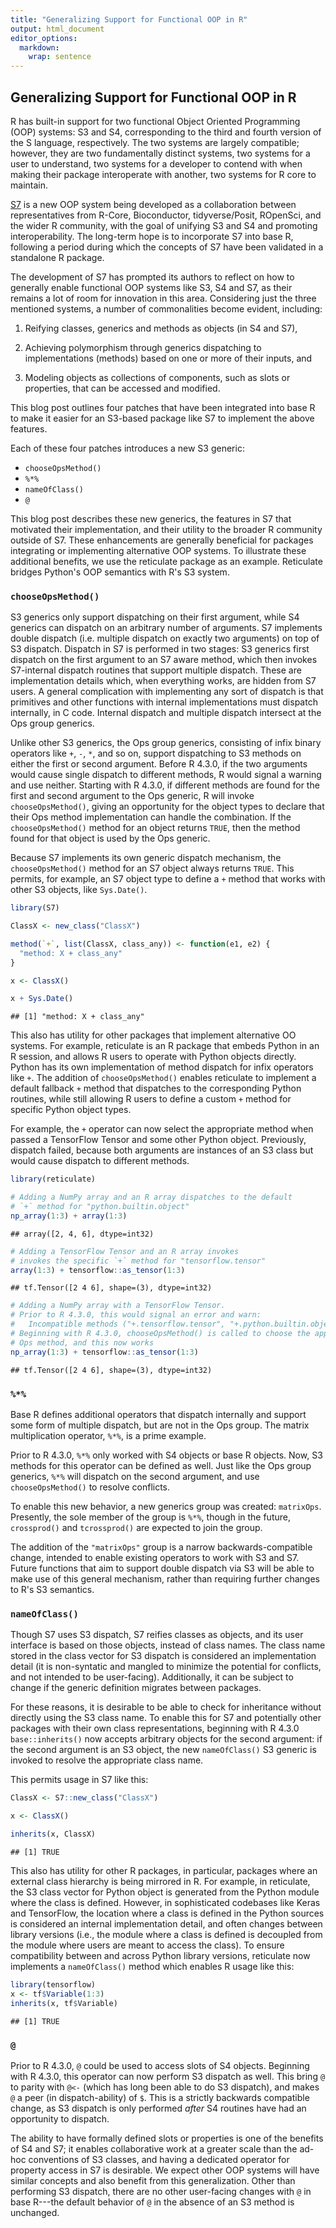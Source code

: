 ```yaml
---
title: "Generalizing Support for Functional OOP in R"
output: html_document
editor_options:
  markdown:
    wrap: sentence
---
```


## Generalizing Support for Functional OOP in R

R has built-in support for two functional Object Oriented Programming (OOP) systems: S3 and S4, corresponding to the third and fourth version of the S language, respectively.
The two systems are largely compatible; however, they are two fundamentally distinct systems, two systems for a user to understand, two systems for a developer to contend with when making their package interoperate with another, two systems for R core to maintain.

[S7](https://rconsortium.github.io/S7/index.html) is a new OOP system being developed as a collaboration between representatives from R-Core, Bioconductor, tidyverse/Posit, ROpenSci, and the wider R community, with the goal of unifying S3 and S4 and promoting interoperability.
The long-term hope is to incorporate S7 into base R, following a period during which the concepts of S7 have been validated in a standalone R package.

The development of S7 has prompted its authors to reflect on how to generally enable functional OOP systems like S3, S4 and S7, as their remains a lot of room for innovation in this area.
Considering just the three mentioned systems, a number of commonalities become evident, including:

1.  Reifying classes, generics and methods as objects (in S4 and S7),

2.  Achieving polymorphism through generics dispatching to implementations (methods) based on one or more of their inputs, and

3.  Modeling objects as collections of components, such as slots or properties, that can be accessed and modified.

This blog post outlines four patches that have been integrated into base R to make it easier for an S3-based package like S7 to implement the above features.

Each of these four patches introduces a new S3 generic:

-   `chooseOpsMethod()`
-   `%*%`
-   `nameOfClass()`
-   `@`

This blog post describes these new generics, the features in S7 that motivated their implementation, and their utility to the broader R community outside of S7.
These enhancements are generally beneficial for packages integrating or implementing alternative OOP systems.
To illustrate these additional benefits, we use the reticulate package as an example.
Reticulate bridges Python's OOP semantics with R's S3 system.

### `chooseOpsMethod()`

S3 generics only support dispatching on their first argument, while S4 generics can dispatch on an arbitrary number of arguments.
S7 implements double dispatch (i.e. multiple dispatch on exactly two arguments) on top of S3 dispatch.
Dispatch in S7 is performed in two stages: S3 generics first dispatch on the first argument to an S7 aware method, which then invokes S7-internal dispatch routines that support multiple dispatch.
These are implementation details which, when everything works, are hidden from S7 users.
A general complication with implementing any sort of dispatch is that primitives and other functions with internal implementations must dispatch internally, in C code.
Internal dispatch and multiple dispatch intersect at the Ops group generics.

Unlike other S3 generics, the Ops group generics, consisting of infix binary operators like `+`, `-`, `*`, and so on, support dispatching to S3 methods on either the first or second argument.
Before R 4.3.0, if the two arguments would cause single dispatch to different methods, R would signal a warning and use neither.
Starting with R 4.3.0, if different methods are found for the first and second argument to the Ops generic, R will invoke `chooseOpsMethod()`, giving an opportunity for the object types to declare that their Ops method implementation can handle the combination.
If the `chooseOpsMethod()` method for an object returns `TRUE`, then the method found for that object is used by the Ops generic.

Because S7 implements its own generic dispatch mechanism, the `chooseOpsMethod()` method for an S7 object always returns `TRUE`.
This permits, for example, an S7 object type to define a `+` method that works with other S3 objects, like `Sys.Date()`.



``` r
library(S7)

ClassX <- new_class("ClassX")

method(`+`, list(ClassX, class_any)) <- function(e1, e2) {
  "method: X + class_any"
}

x <- ClassX()

x + Sys.Date()
```

```
## [1] "method: X + class_any"
```

This also has utility for other packages that implement alternative OO systems.
For example, reticulate is an R package that embeds Python in an R session, and allows R users to operate with Python objects directly.
Python has its own implementation of method dispatch for infix operators like `+`.
The addition of `chooseOpsMethod()` enables reticulate to implement a default fallback `+` method that dispatches to the corresponding Python routines, while still allowing R users to define a custom `+` method for specific Python object types.

For example, the `+` operator can now select the appropriate method when passed a TensorFlow Tensor and some other Python object.
Previously, dispatch failed, because both arguments are instances of an S3 class but would cause dispatch to different methods.



``` r
library(reticulate)

# Adding a NumPy array and an R array dispatches to the default
# `+` method for "python.builtin.object"
np_array(1:3) + array(1:3)
```

```
## array([2, 4, 6], dtype=int32)
```

``` r
# Adding a TensorFlow Tensor and an R array invokes
# invokes the specific `+` method for "tensorflow.tensor"
array(1:3) + tensorflow::as_tensor(1:3)
```

```
## tf.Tensor([2 4 6], shape=(3), dtype=int32)
```

``` r
# Adding a NumPy array with a TensorFlow Tensor.
# Prior to R 4.3.0, this would signal an error and warn:
#   Incompatible methods ("+.tensorflow.tensor", "+.python.builtin.object")
# Beginning with R 4.3.0, chooseOpsMethod() is called to choose the appropriate
# Ops method, and this now works
np_array(1:3) + tensorflow::as_tensor(1:3)
```

```
## tf.Tensor([2 4 6], shape=(3), dtype=int32)
```

### `%*%`

Base R defines additional operators that dispatch internally and support some form of multiple dispatch, but are not in the Ops group. The matrix multiplication operator, `%*%`, is a prime example.

Prior to R 4.3.0, `%*%` only worked with S4 objects or base R objects.
Now, S3 methods for this operator can be defined as well.
Just like the Ops group generics, `%*%` will dispatch on the second argument, and use `chooseOpsMethod()` to resolve conflicts.

To enable this new behavior, a new generics group was created: `matrixOps`.
Presently, the sole member of the group is `%*%`, though in the future, `crossprod()` and `tcrossprod()` are expected to join the group.

The addition of the `"matrixOps"` group is a narrow backwards-compatible change, intended to enable existing operators to work with S3 and S7.
Future functions that aim to support double dispatch via S3 will be able to make use of this general mechanism, rather than requiring further changes to R's S3 semantics.

### `nameOfClass()`

Though S7 uses S3 dispatch, S7 reifies classes as objects, and its user interface is based on those objects, instead of class names.
The class name stored in the class vector for S3 dispatch is considered an implementation detail (it is non-syntatic and mangled to minimize the potential for conflicts, and not intended to be user-facing).
Additionally, it can be subject to change if the generic definition migrates between packages.

For these reasons, it is desirable to be able to check for inheritance without directly using the S3 class name.
To enable this for S7 and potentially other packages with their own class representations, beginning with R 4.3.0 `base::inherits()` now accepts arbitrary objects for the second argument: if the second argument is an S3 object, the new `nameOfClass()` S3 generic is invoked to resolve the appropriate class name.

This permits usage in S7 like this:



``` r
ClassX <- S7::new_class("ClassX")

x <- ClassX()

inherits(x, ClassX)
```

```
## [1] TRUE
```

This also has utility for other R packages, in particular, packages where an external class hierarchy is being mirrored in R.
For example, in reticulate, the S3 class vector for Python object is generated from the Python module where the class is defined.
However, in sophisticated codebases like Keras and TensorFlow, the location where a class is defined in the Python sources is considered an internal implementation detail, and often changes between library versions (i.e., the module where a class is defined is decoupled from the module where users are meant to access the class).
To ensure compatibility between and across Python library versions, reticulate now implements a `nameOfClass()` method which enables R usage like this:



``` r
library(tensorflow)
x <- tf$Variable(1:3)
inherits(x, tf$Variable)
```

```
## [1] TRUE
```

### `@`

Prior to R 4.3.0, `@` could be used to access slots of S4 objects.
Beginning with R 4.3.0, this operator can now perform S3 dispatch as well.
This bring `@` to parity with `@<-` (which has long been able to do S3 dispatch), and makes `@` a peer (in dispatch-ability) of `$`.
This is a strictly backwards compatible change, as S3 dispatch is only performed *after* S4 routines have had an opportunity to dispatch.

The ability to have formally defined slots or properties is one of the benefits of S4 and S7; it enables collaborative work at a greater scale than the ad-hoc conventions of S3 classes, and having a dedicated operator for property access in S7 is desirable.
We expect other OOP systems will have similar concepts and also benefit from this generalization.
Other than performing S3 dispatch, there are no other user-facing changes with `@` in base R---the default behavior of `@` in the absence of an S3 method is unchanged.

